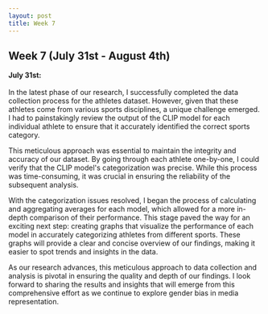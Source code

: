 ```yaml
---
layout: post
title: Week 7
---
```


## Week 7 (July 31st - August 4th)

**July 31st:** <br/>  
In the latest phase of our research, I successfully completed the data collection process for the athletes dataset. However, given that these athletes come from various sports disciplines, a unique challenge emerged. I had to painstakingly review the output of the CLIP model for each individual athlete to ensure that it accurately identified the correct sports category.

This meticulous approach was essential to maintain the integrity and accuracy of our dataset. By going through each athlete one-by-one, I could verify that the CLIP model's categorization was precise. While this process was time-consuming, it was crucial in ensuring the reliability of the subsequent analysis.

With the categorization issues resolved, I began the process of calculating and aggregating averages for each model, which allowed for a more in-depth comparison of their performance. This stage paved the way for an exciting next step: creating graphs that visualize the performance of each model in accurately categorizing athletes from different sports. These graphs will provide a clear and concise overview of our findings, making it easier to spot trends and insights in the data.

As our research advances, this meticulous approach to data collection and analysis is pivotal in ensuring the quality and depth of our findings. I look forward to sharing the results and insights that will emerge from this comprehensive effort as we continue to explore gender bias in media representation.
